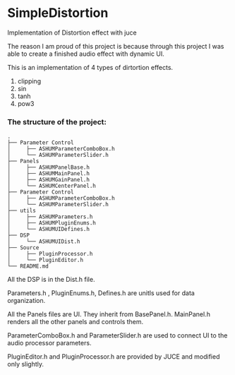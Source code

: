 # SimpleDistortion
Implementation of Distortion effect with juce

The reason I am proud of this project is because through this project I was able to create a finished audio effect with dynamic UI. 

This is an implementation of 4 types of dirtortion effects.
  1) clipping
  2) sin
  3) tanh
  4) pow3

### The structure of the project:
    .
    ├── Parameter Control
    │     ├── ASHUMParameterComboBox.h
    │     └── ASHUMParameterSlider.h
    ├── Panels
    │     ├── ASHUMPanelBase.h
    │     ├── ASHUMMainPanel.h            
    │     ├── ASHUMGainPanel.h
    │     └── ASHUMCenterPanel.h
    ├── Parameter Control
    │     ├── ASHUMParameterComboBox.h
    │     └── ASHUMParameterSlider.h
    ├── utils
    │     ├── ASHUMParameters.h
    │     ├── ASHUMPluginEnums.h
    │     └── ASHUMUIDefines.h
    ├── DSP
    │     └── ASHUMUIDist.h
    ├── Source
    │     ├── PluginProcessor.h
    │     └── PluginEditor.h
    └── README.md


All the DSP is in the Dist.h file.

Parameters.h , PluginEnums.h, Defines.h are unitls used for data organization.

All the Panels files are UI. They inherit from BasePanel.h. MainPanel.h renders all the other panels and controls them.

ParameterComboBox.h and ParameterSlider.h are used to connect UI to the audio processor parameters.

PluginEditor.h and PluginProcessor.h are provided by JUCE and modified only slightly.

